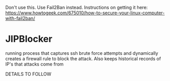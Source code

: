 Don't use this.  Use Fail2Ban instead.  Instructions on getting it here: https://www.howtogeek.com/675010/how-to-secure-your-linux-computer-with-fail2ban/



# JIPBlocker
running process that captures ssh brute force attempts and dynamically creates a firewall rule to block the attack.  Also keeps historical records of IP's that attacks come from

DETAILS TO FOLLOW
